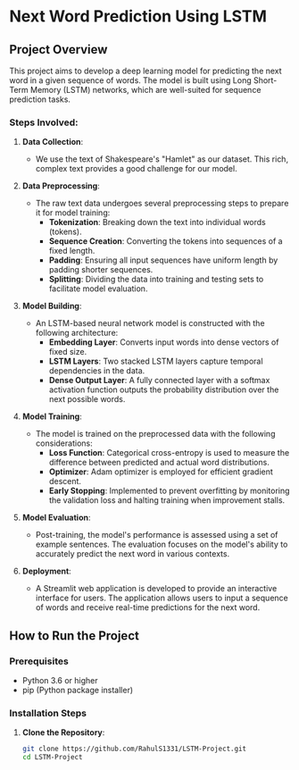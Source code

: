 # Next Word Prediction Using LSTM

## Project Overview
This project aims to develop a deep learning model for predicting the next word in a given sequence of words. The model is built using Long Short-Term Memory (LSTM) networks, which are well-suited for sequence prediction tasks.

### Steps Involved:

1. **Data Collection**: 
   - We use the text of Shakespeare's "Hamlet" as our dataset. This rich, complex text provides a good challenge for our model.

2. **Data Preprocessing**:
   - The raw text data undergoes several preprocessing steps to prepare it for model training:
     - **Tokenization**: Breaking down the text into individual words (tokens).
     - **Sequence Creation**: Converting the tokens into sequences of a fixed length.
     - **Padding**: Ensuring all input sequences have uniform length by padding shorter sequences.
     - **Splitting**: Dividing the data into training and testing sets to facilitate model evaluation.

3. **Model Building**:
   - An LSTM-based neural network model is constructed with the following architecture:
     - **Embedding Layer**: Converts input words into dense vectors of fixed size.
     - **LSTM Layers**: Two stacked LSTM layers capture temporal dependencies in the data.
     - **Dense Output Layer**: A fully connected layer with a softmax activation function outputs the probability distribution over the next possible words.

4. **Model Training**:
   - The model is trained on the preprocessed data with the following considerations:
     - **Loss Function**: Categorical cross-entropy is used to measure the difference between predicted and actual word distributions.
     - **Optimizer**: Adam optimizer is employed for efficient gradient descent.
     - **Early Stopping**: Implemented to prevent overfitting by monitoring the validation loss and halting training when improvement stalls.

5. **Model Evaluation**:
   - Post-training, the model's performance is assessed using a set of example sentences. The evaluation focuses on the model's ability to accurately predict the next word in various contexts.

6. **Deployment**:
   - A Streamlit web application is developed to provide an interactive interface for users. The application allows users to input a sequence of words and receive real-time predictions for the next word.

## How to Run the Project

### Prerequisites
- Python 3.6 or higher
- pip (Python package installer)

### Installation Steps

1. **Clone the Repository**:
   ```bash
   git clone https://github.com/RahulS1331/LSTM-Project.git
   cd LSTM-Project
